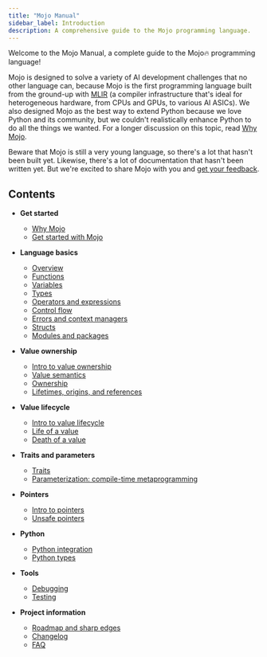```yaml
---
title: "Mojo Manual"
sidebar_label: Introduction
description: A comprehensive guide to the Mojo programming language.
---
```


Welcome to the Mojo Manual, a complete guide to the Mojo🔥 programming language!

Mojo is designed to solve a variety of AI development challenges that no other
language can, because Mojo is the first programming language built from the
ground-up with [MLIR](https://mlir.llvm.org/) (a compiler infrastructure that's
ideal for heterogeneous hardware, from CPUs and GPUs, to various AI ASICs). We
also designed Mojo as the best way to extend Python because we love Python and its
community, but we couldn't realistically enhance Python to do all the things we
wanted. For a longer discussion on this topic, read [Why
Mojo](/mojo/why-mojo).

Beware that Mojo is still a very young language, so there's a lot that hasn't
been built yet. Likewise, there's a lot of documentation that hasn't been
written yet. But we're excited to share Mojo with you and [get your
feedback](https://www.modular.com/community).

## Contents

- **Get started**

  - [Why Mojo](/mojo/why-mojo)
  - [Get started with Mojo](/mojo/manual/get-started)

- **Language basics**

  - [Overview](/mojo/manual/basics)
  - [Functions](/mojo/manual/functions)
  - [Variables](/mojo/manual/variables)
  - [Types](/mojo/manual/types)
  - [Operators and expressions](/mojo/manual/operators)
  - [Control flow](/mojo/manual/control-flow)
  - [Errors and context managers](/mojo/manual/errors)
  - [Structs](/mojo/manual/structs)
  - [Modules and packages](/mojo/manual/packages)

- **Value ownership**

  - [Intro to value ownership](/mojo/manual/values/)
  - [Value semantics](/mojo/manual/values/value-semantics)
  - [Ownership](/mojo/manual/values/ownership)
  - [Lifetimes, origins, and references](/mojo/manual/values/lifetimes)

- **Value lifecycle**

  - [Intro to value lifecycle](/mojo/manual/lifecycle/)
  - [Life of a value](/mojo/manual/lifecycle/life)
  - [Death of a value](/mojo/manual/lifecycle/death)

- **Traits and parameters**

  - [Traits](/mojo/manual/traits)
  - [Parameterization: compile-time metaprogramming](/mojo/manual/parameters/)

- **Pointers**

  - [Intro to pointers](/mojo/manual/pointers/)
  - [Unsafe pointers](/mojo/manual/pointers/unsafe-pointers)

- **Python**

  - [Python integration](/mojo/manual/python/)
  - [Python types](/mojo/manual/python/types)

- **Tools**

  - [Debugging](/mojo/tools/debugging)
  - [Testing](/mojo/tools/testing)

- **Project information**

  - [Roadmap and sharp edges](/mojo/roadmap)
  - [Changelog](/mojo/changelog)
  - [FAQ](/mojo/faq)
